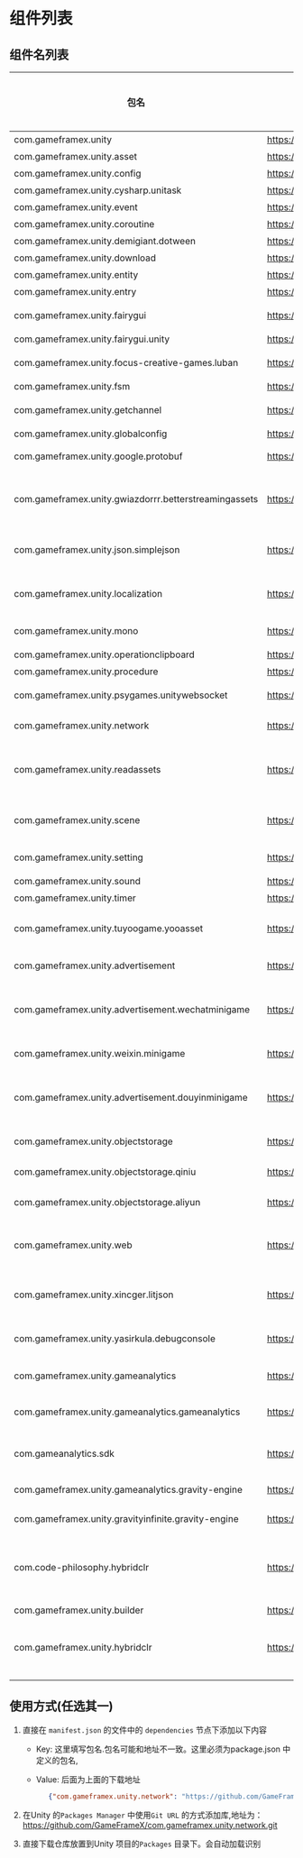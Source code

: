# 组件列表

## 组件名列表

| 包名                                                    | 包地址                                                                                    | 简介                               | 是否必须 |
|-------------------------------------------------------|----------------------------------------------------------------------------------------|----------------------------------|------|
| com.gameframex.unity                                  | https://gitee.com/gameframex/com.gameframex.unity.git                                  | 主框架包                             | 是    |
| com.gameframex.unity.asset                            | https://gitee.com/gameframex/com.gameframex.unity.asset.git                            | 资源包                              | 是    |
| com.gameframex.unity.config                           | https://gitee.com/gameframex/com.gameframex.unity.config.git                           | 配置表                              | 是    |
| com.gameframex.unity.cysharp.unitask                  | https://gitee.com/gameframex/com.gameframex.unity.cysharp.unitask.git                  | Unitask包                         | 是    |
| com.gameframex.unity.event                            | https://gitee.com/gameframex/com.gameframex.unity.event.git                            | 事件                               | 是    |
| com.gameframex.unity.coroutine                        | https://gitee.com/gameframex/com.gameframex.unity.coroutine.git                        | 协程                               | 否    |
| com.gameframex.unity.demigiant.dotween                | https://gitee.com/gameframex/com.gameframex.unity.demigiant.dotween.git                | DoTween                          | 否    |
| com.gameframex.unity.download                         | https://gitee.com/gameframex/com.gameframex.unity.download.git                         | 下载                               | 否    |
| com.gameframex.unity.entity                           | https://gitee.com/gameframex/com.gameframex.unity.entity.git                           | 实体对象                             | 否    |
| com.gameframex.unity.entry                            | https://gitee.com/gameframex/com.gameframex.unity.entry.git                            | 入口                               | 否    |
| com.gameframex.unity.fairygui                         | https://gitee.com/gameframex/com.gameframex.unity.fairygui.git                         | FairyGUI UI框架简单实现                | 否    |
| com.gameframex.unity.fairygui.unity                   | https://gitee.com/gameframex/com.gameframex.unity.fairygui.unity.git                   | FairyGUI SDK                     | 否    |
| com.gameframex.unity.focus-creative-games.luban       | https://gitee.com/gameframex/com.gameframex.unity.focus-creative-games.luban.git       | Luban 配置表实现库                     | 是    |
| com.gameframex.unity.fsm                              | https://gitee.com/gameframex/com.gameframex.unity.fsm.git                              | 有限状态机                            | 是    |
| com.gameframex.unity.getchannel                       | https://gitee.com/gameframex/com.gameframex.unity.getchannel.git                       | 简单实现的获取渠道                        | 否    |
| com.gameframex.unity.globalconfig                     | https://gitee.com/gameframex/com.gameframex.unity.globalconfig.git                     | 全局信息配置                           | 否    |
| com.gameframex.unity.google.protobuf                  | https://gitee.com/gameframex/com.gameframex.unity.google.protobuf.git                  | Protobuf-Net实现库                  | 否    |
| com.gameframex.unity.gwiazdorrr.betterstreamingassets | https://gitee.com/gameframex/com.gameframex.unity.gwiazdorrr.betterstreamingassets.git | 非WWW的方式读取Android的只读目录实现库         | 是    |
| com.gameframex.unity.json.simplejson                  | https://gitee.com/gameframex/com.gameframex.unity.json.simplejson.git                  | SimpleJson实现库。主要用于Config         | 是    |
| com.gameframex.unity.localization                     | https://gitee.com/gameframex/com.gameframex.unity.localization.git                     | 国际化，请使用Config来实现                 | 否    |
| com.gameframex.unity.mono                             | https://gitee.com/gameframex/com.gameframex.unity.mono.git                             | Mono基本生命周期简单实现                   | 否    |
| com.gameframex.unity.operationclipboard               | https://gitee.com/gameframex/com.gameframex.unity.operationclipboard.git               | 操作粘贴板                            | 否    |
| com.gameframex.unity.procedure                        | https://gitee.com/gameframex/com.gameframex.unity.procedure.git                        | 流程                               | 否    |
| com.gameframex.unity.psygames.unitywebsocket          | https://gitee.com/gameframex/com.gameframex.unity.psygames.unitywebsocket.git          | WebSocket 实现库                    | 否    |
| com.gameframex.unity.network                          | https://gitee.com/gameframex/com.gameframex.unity.network.git                          | 长连接网络实现                          | 否    |
| com.gameframex.unity.readassets                       | https://gitee.com/gameframex/com.gameframex.unity.readassets.git                       | 非WWW的方式读取Android的只读目录实现库         | 否    |
| com.gameframex.unity.scene                            | https://gitee.com/gameframex/com.gameframex.unity.scene.git                            | 场景管理，如果是单场景。用不上这个                | 否    |
| com.gameframex.unity.setting                          | https://gitee.com/gameframex/com.gameframex.unity.setting.git                          | 设置或配置存写                          | 否    |
| com.gameframex.unity.sound                            | https://gitee.com/gameframex/com.gameframex.unity.sound.git                            | 声音播放实现                           | 否    |
| com.gameframex.unity.timer                            | https://gitee.com/gameframex/com.gameframex.unity.timer.git                            | 计时器                              | 否    |
| com.gameframex.unity.tuyoogame.yooasset               | https://gitee.com/gameframex/com.gameframex.unity.tuyoogame.yooasset.git               | TuYou 的YooAsset 资源管理             | 否    |
| com.gameframex.unity.advertisement                    | https://gitee.com/gameframex/com.gameframex.unity.advertisement.git                    | 广告实现基础接口                         | 否    |
| com.gameframex.unity.advertisement.wechatminigame     | https://gitee.com/gameframex/com.gameframex.unity.advertisement.wechatminigame.git     | 广告微信小游戏实现库,需要微信小游戏导出包            | 否    |
| com.gameframex.unity.weixin.minigame                  | https://gitee.com/gameframex/com.gameframex.unity.weixin.minigame.git                  | 微信小游戏导出包                         | 否    |
| com.gameframex.unity.advertisement.douyinminigame     | https://gitee.com/gameframex/com.gameframex.unity.advertisement.douyinminigame.git     | 广告抖音小游戏实现库,需要抖音小游戏导出包            | 否    |
| com.gameframex.unity.objectstorage                    | https://gitee.com/gameframex/com.gameframex.unity.objectstorage.git                    | 对象存储基础接口                         | 否    |
| com.gameframex.unity.objectstorage.qiniu              | https://gitee.com/gameframex/com.gameframex.unity.objectstorage.qiniu.git              | 七牛对象存储实现库                        | 否    |
| com.gameframex.unity.objectstorage.aliyun             | https://gitee.com/gameframex/com.gameframex.unity.objectstorage.aliyun.git             | 阿里云对象存储实现库                       | 否    |
| com.gameframex.unity.web                              | https://gitee.com/gameframex/com.gameframex.unity.web.git                              | HTTP 简单请求封装,自动适配小游戏和WebGL        | 否    |
| com.gameframex.unity.xincger.litjson                  | https://gitee.com/gameframex/com.gameframex.unity.xincger.litjson.git                  | LitJSON.来源于马三小伙儿的修改库             | 否    |
| com.gameframex.unity.yasirkula.debugconsole           | https://gitee.com/gameframex/com.gameframex.unity.yasirkula.debugconsole.git           | 日志查看器。来源于Github yasirkula 用户     | 否    |
| com.gameframex.unity.gameanalytics                    | https://gitee.com/gameframex/com.gameframex.unity.gameanalytics.git                    | 游戏数据统计基础库                        | 否    |
| com.gameframex.unity.gameanalytics.gameanalytics      | https://gitee.com/gameframex/com.gameframex.unity.gameanalytics.gameanalytics.git      | 国外的gameanalytics 的统计实现           | 否    |
| com.gameanalytics.sdk                                 | https://gitee.com/gameframex/com.gameframex.unity.gameanalytics.gameanalytics.sdk.git  | 国外的gameanalytics 的统计SDK          | 否    |
| com.gameframex.unity.gameanalytics.gravity-engine     | https://gitee.com/gameframex/com.gameframex.unity.gameanalytics.gravity-engine.git     | 引力的统计实现                          | 否    |
| com.gameframex.unity.gravityinfinite.gravity-engine   | https://gitee.com/gameframex/com.gameframex.unity.gravityinfinite.gravity-engine.git   | 引力的统计SDK                         | 否    |
| com.code-philosophy.hybridclr                         | https://gitee.com/gameframex/com.gameframex.unity.code-philosophy.hybridclr.git        | HyBridCLR库。基本目前保持和官方同步,自己做了微小改动. | 否    |
| com.gameframex.unity.builder                          | https://gitee.com/gameframex/com.gameframex.unity.builder.git                          | 自动化构建包                           | 否    |
| com.gameframex.unity.hybridclr                        | https://gitee.com/gameframex/com.gameframex.unity.hybridclr.git                        | HybridCLR 构建完成后自动执行任务,打包的时候用     | 否    |
|                                                       |                                                                                        |                                  |      |

## 使用方式(任选其一)

1. 直接在 `manifest.json` 的文件中的 `dependencies` 节点下添加以下内容

    - Key:  这里填写包名.包名可能和地址不一致。这里必须为package.json 中定义的包名,
    - Value: 后面为上面的下载地址

       ```json
          {"com.gameframex.unity.network": "https://github.com/GameFrameX/com.gameframex.unity.network.git"}
        ```

2. 在Unity 的`Packages Manager` 中使用`Git URL`
   的方式添加库,地址为：https://github.com/GameFrameX/com.gameframex.unity.network.git

3. 直接下载仓库放置到Unity 项目的`Packages` 目录下。会自动加载识别
